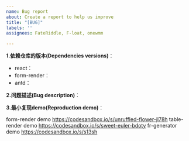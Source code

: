 ```yaml
---
name: Bug report
about: Create a report to help us improve
title: "[BUG]"
labels: ''
assignees: FateRiddle, F-loat, onewmm

---
```


<!--
  1. 提问前务必先搜索issue，查看是否已有类似问题。
  1. try searching for similar issues before reporting yours
  2. 非bug or feature类问题，欢迎加入我们的开源社区钉钉群进行讨论。
-->

**1.依赖仓库的版本(Dependencies versions)**：

- react：
- form-render：
- antd：

**2.问题描述(Bug description)**：

**3.最小复现demo(Reproduction demo)**：
<!--
  请尽可能提供复现demo，有 demo 的 bug report 会在第一时间处理 
  Please provide reproduction of your bug. Bug report with reproduction demo will be dealt first
-->
form-render demo https://codesandbox.io/s/unruffled-flower-jl78h
table-render demo https://codesandbox.io/s/sweet-euler-bdoty
fr-generator demo https://codesandbox.io/s/s13sh
